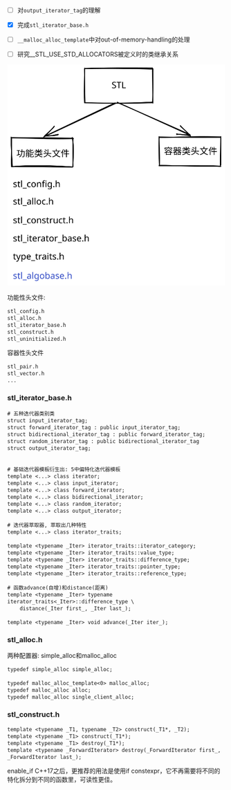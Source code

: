 
- [ ] 对`output_iterator_tag`的理解
- [x] 完成`stl_iterator_base.h`
- [ ] `__malloc_alloc_template`中对out-of-memory-handling的处理
- [ ] 研究__STL_USE_STD_ALLOCATORS被定义时的类继承关系


![STL](doc/STL.svg)



功能性头文件:

```
stl_config.h
stl_alloc.h
stl_iterator_base.h
stl_construct.h
stl_uninitialized.h
```

容器性头文件

```
stl_pair.h
stl_vector.h
...

```

### stl_iterator_base.h

```
# 五种迭代器类别类
struct input_iterator_tag;
struct forward_iterator_tag : public input_iterator_tag;
struct bidirectional_iterator_tag : public forward_iterator_tag;
struct random_iterator_tag : public bidirectional_iterator_tag
struct output_iterator_tag;


# 基础迭代器模板衍生出: 5中偏特化迭代器模板
template <...> class iterator;
template <...> class input_iterator;
template <...> class forward_iterator;
template <...> class bidirectional_iterator;
template <...> class random_iterator;
template <...> class output_iterator;

# 迭代器萃取器, 萃取出几种特性
template <...> class iterator_traits;

template <typename _Iter> iterator_traits::iterator_category;
template <typename _Iter> iterator_traits::value_type;
template <typename _Iter> iterator_traits::difference_type;
template <typename _Iter> iterator_traits::pointer_type;
template <typename _Iter> iterator_traits::reference_type;

# 函数advance(自增)和distance(距离)
template <typename _Iter> typename iterator_traits<_Iter>::difference_type \
    distance(_Iter first_, _Iter last_);

template <typename _Iter> void advance(_Iter iter_);

```

### stl_alloc.h

两种配置器: simple_alloc和malloc_alloc

```
typedef simple_alloc simple_alloc;

typedef malloc_alloc_template<0> malloc_alloc;
typedef malloc_alloc alloc;
typedef malloc_alloc single_client_alloc;
```



### stl_construct.h

```
template <typename _T1, typename _T2> construct(_T1*, _T2);
template <typename _T1> construct(_T1*);
template <typename _T1> destroy(_T1*);
template <typename _ForwardIterator> destroy(_ForwardIterator first_, _ForwardIterator last_);
```



enable_if
C++17之后，更推荐的用法是使用if constexpr，它不再需要将不同的特化拆分到不同的函数里，可读性更佳。
